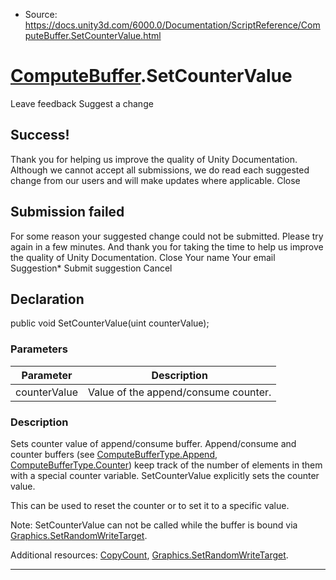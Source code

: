 * Source: https://docs.unity3d.com/6000.0/Documentation/ScriptReference/ComputeBuffer.SetCounterValue.html

#  [ComputeBuffer](https://docs.unity3d.com/6000.0/Documentation/ScriptReference/ComputeBuffer.html).SetCounterValue
Leave feedback
Suggest a change
## Success!
Thank you for helping us improve the quality of Unity Documentation. Although we cannot accept all submissions, we do read each suggested change from our users and will make updates where applicable.
Close
## Submission failed
For some reason your suggested change could not be submitted. Please <a>try again</a> in a few minutes. And thank you for taking the time to help us improve the quality of Unity Documentation.
Close
Your name Your email Suggestion* Submit suggestion
Cancel
## Declaration
public void SetCounterValue(uint counterValue); 
### Parameters
Parameter | Description  
---|---  
counterValue | Value of the append/consume counter.  
### Description
Sets counter value of append/consume buffer.
Append/consume and counter buffers (see [ComputeBufferType.Append](https://docs.unity3d.com/6000.0/Documentation/ScriptReference/ComputeBufferType.Append.html), [ComputeBufferType.Counter](https://docs.unity3d.com/6000.0/Documentation/ScriptReference/ComputeBufferType.Counter.html)) keep track of the number of elements in them with a special counter variable. SetCounterValue explicitly sets the counter value.  
  
This can be used to reset the counter or to set it to a specific value.  
  
Note: SetCounterValue can not be called while the buffer is bound via [Graphics.SetRandomWriteTarget](https://docs.unity3d.com/6000.0/Documentation/ScriptReference/Graphics.SetRandomWriteTarget.html).  
  
Additional resources: [CopyCount](https://docs.unity3d.com/6000.0/Documentation/ScriptReference/ComputeBuffer.CopyCount.html), [Graphics.SetRandomWriteTarget](https://docs.unity3d.com/6000.0/Documentation/ScriptReference/Graphics.SetRandomWriteTarget.html).
* * *
